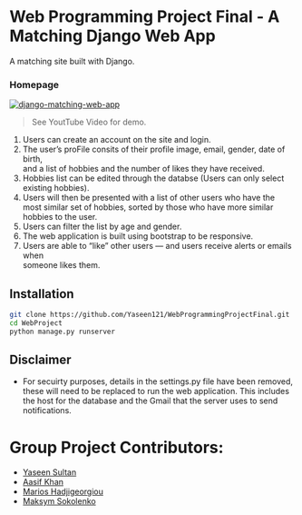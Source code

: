 # Web Programming Project Final - A Matching Django Web App

A matching site built with Django.

### Homepage

[![django-matching-web-app](http://img.youtube.com/vi/AwrsrltusaA/0.jpg)](http://www.youtube.com/watch?v=AwrsrltusaA "Web Project Video")
>See YoutTube Video for demo. 

1. Users	can	create	an	account	on	the	site	and	login.	
2. The	user’s	proFile	consits of their	profile	image,	email,	gender,	date	of	birth,	
and	a	list	of	hobbies and the number of likes they have received. 
3. Hobbies list can be edited through the databse (Users can only select existing hobbies).
4. Users	will	then be presented with	a	list	of	other	users	who	have	the	most	similar	set	of	hobbies, sorted by those who have more similar hobbies to the user.
5. Users can filter the list by age and gender. 
6. The web application is built using bootstrap to be responsive. 
7. Users	are	able	to	“like”	other	users	—	and	users	receive	alerts	or	emails	when	
someone	likes	them.	

## Installation

```sh
git clone https://github.com/Yaseen121/WebProgrammingProjectFinal.git
cd WebProject
python manage.py runserver
```

## Disclaimer

 - For secuirty purposes, details in the settings.py file have been removed, these will need to be replaced to run the web application. This includes the host for the database and the Gmail that the server uses to send notifications. 
 
 
# Group Project Contributors:
 -  [Yaseen Sultan](https://github.com/Yaseen121)
 -  [Aasif Khan](https://github.com/Blazero100)
 -  [Marios Hadjigeorgiou](https://github.com/marios50)
 -  [Maksym Sokolenko](https://github.com/MaksymSok)
 
    
